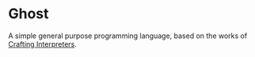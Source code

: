 # Ghost
A simple general purpose programming language, based on the works of [Crafting Interpreters](https://craftinginterpreters.com/).